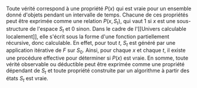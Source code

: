 Toute vérité correspond à une propriété $P(x)$ qui est vraie pour un ensemble donné d'objets pendant un intervalle de temps. Chacune de ces propriétés peut être exprimée comme une relation $P(x, S_t)$, qui vaut 1 si $x$ est une sous-structure de l'espace $S_{t}$ et 0 sinon. Dans le cadre de l'[[Univers calculable localement]], elle s'écrit sous la forme d'une fonction partiellement récursive, donc calculable. En effet, pour tout $t$, $S_t$ est généré par une application itérative de $F$ sur $S_0$. Ainsi, pour chaque $x$ et chaque $t$, il existe une procédure effective pour déterminer si $P(x)$ est vraie. En somme, toute vérité observable ou déductible peut être exprimée comme une propriété dépendant de $S_{t}$ et toute propriété construite par un algorithme à partir des états $S_t$ est vraie.